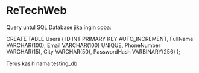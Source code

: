 # ReTechWeb

Query untul SQL Database jika ingin coba:

CREATE TABLE Users (
    ID INT PRIMARY KEY AUTO_INCREMENT,
    FullName VARCHAR(100),
    Email VARCHAR(100) UNIQUE,
    PhoneNumber VARCHAR(15),
    City VARCHAR(50),
    PasswordHash VARBINARY(256)
);

Terus kasih nama testing_db
